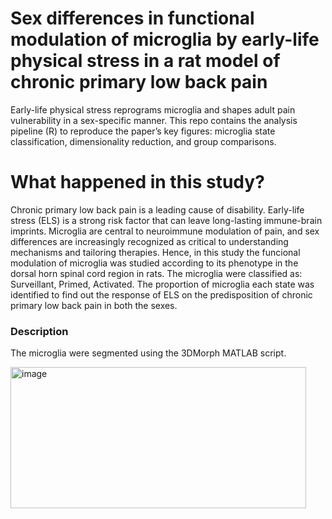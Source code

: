 # Sex differences in functional modulation of microglia by early-life physical stress in a rat model of chronic primary low back pain

Early-life physical stress reprograms microglia and shapes adult pain vulnerability in a sex-specific manner. 
This repo contains the analysis pipeline (R) to reproduce the paper’s key figures: microglia state classification, dimensionality reduction, and group comparisons.

# What happened in this study?

Chronic primary low back pain is a leading cause of disability.
Early-life stress (ELS) is a strong risk factor that can leave long-lasting immune-brain imprints.
Microglia are central to neuroimmune modulation of pain, and sex differences are increasingly recognized as critical to understanding mechanisms and tailoring therapies.
Hence, in this study the funcional modulation of microglia was studied according to its phenotype in the dorsal horn spinal cord region in rats. The microglia were classified as: Surveillant, Primed, Activated. 
The proportion of microglia each state was identified to find out the response of ELS on the predisposition of chronic primary low back pain in both the sexes.

### Description
The microglia were segmented using the 3DMorph MATLAB script.

<img width="473" height="226" alt="image" src="https://github.com/user-attachments/assets/b4a110e1-0c54-416e-9463-ad82aa7c5d0d" />

